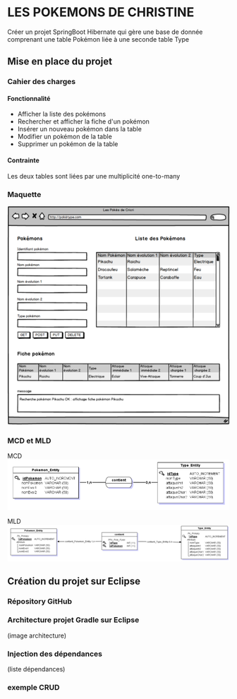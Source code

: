 # LES POKEMONS DE CHRISTINE

Créer un projet SpringBoot Hibernate qui gère une base de donnée comprenant une table Pokémon liée à une seconde table Type

## Mise en place du projet

### Cahier des charges

#### Fonctionnalité

- Afficher la liste des pokémons
- Rechercher et afficher la fiche d'un pokémon
- Insérer un nouveau pokémon dans la table
- Modifier un pokémon de la table
- Supprimer un pokémon de la table

#### Contrainte

Les deux tables sont liées par une multiplicité one-to-many

### Maquette

![image](https://github.com/christinebelle/pokemon/blob/master/src/main/resources/static/image/maquettePok.png)

### MCD et MLD

MCD
![image](https://github.com/christinebelle/pokemon/blob/master/src/main/resources/static/image/mcdPok.png)

MLD
![image](https://github.com/christinebelle/pokemon/blob/master/src/main/resources/static/image/mldPok.png)

## Création du projet sur Eclipse

### Répository GitHub

### Architecture projet Gradle sur Eclipse

(image architecture)

### Injection des dépendances

(liste dépendances)

### exemple CRUD


